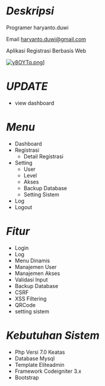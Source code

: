 ***Deskripsi***
====
Programer haryanto.duwi

Email haryanto.duwi@gmail.com

Aplikasi Registrasi Berbasis Web


[![y8OYTq.png](https://b.imge.to/2020/03/28/y8OYTq.png)](https://imge.to/i/y8OYTq)]


***UPDATE***
====
- view dashboard

***Menu***
====
- Dashboard
- Registrasi
  - Detail Registrasi
- Setting
  - User
  - Level
  - Akses
  - Backup Database
  - Setting Sistem
- Log
- Logout


***Fitur***
====

- Login
- Log
- Menu Dinamis
- Manajemen User
- Manajemen Akses
- Validasi Input
- Backup Database
- CSRF
- XSS Filtering
- QRCode
- setting sistem

***Kebutuhan Sistem***
====

- Php Versi 7.0 Keatas
- Database Mysql
- Template Eliteadmin
- Framework Codeigniter 3.x
- Bootstrap

